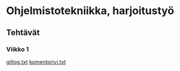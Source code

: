 # Ohjelmistotekniikka, harjoitustyö

## Tehtävät

### Viikko 1

[gitlog.txt](https://github.com/JoonasC/ot-harjoitustyo/blob/master/laskarit/viikko1/gitlog.txt)
[komentorivi.txt](https://github.com/JoonasC/ot-harjoitustyo/blob/master/laskarit/viikko1/komentorivi.txt)
